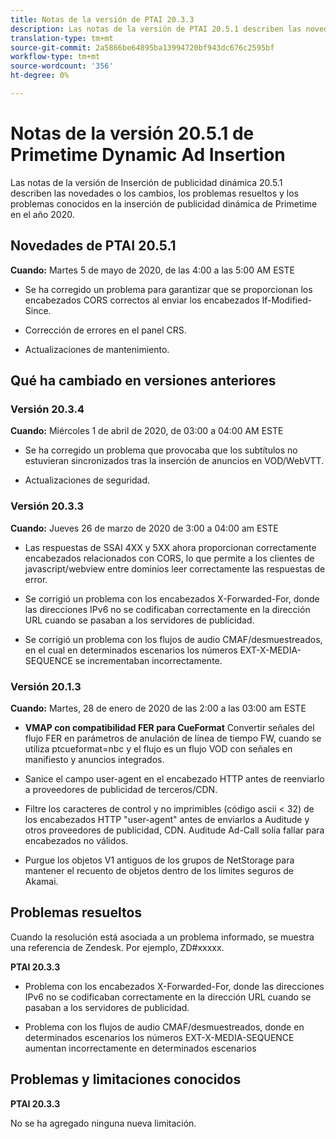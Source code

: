 ```yaml
---
title: Notas de la versión de PTAI 20.3.3
description: Las notas de la versión de PTAI 20.5.1 describen las novedades o los cambios que se han producido en la inserción de publicidad dinámica de Primetime en el año 2020.
translation-type: tm+mt
source-git-commit: 2a5866be64895ba13994720bf943dc676c2595bf
workflow-type: tm+mt
source-wordcount: '356'
ht-degree: 0%

---
```



# Notas de la versión 20.5.1 de Primetime Dynamic Ad Insertion

Las notas de la versión de Inserción de publicidad dinámica 20.5.1 describen las novedades o los cambios, los problemas resueltos y los problemas conocidos en la inserción de publicidad dinámica de Primetime en el año 2020.

## Novedades de PTAI 20.5.1

**Cuando:** Martes 5 de mayo de 2020, de las 4:00 a las 5:00 AM ESTE

* Se ha corregido un problema para garantizar que se proporcionan los encabezados CORS correctos al enviar los encabezados If-Modified-Since.

* Corrección de errores en el panel CRS.

* Actualizaciones de mantenimiento.

## Qué ha cambiado en versiones anteriores

### Versión 20.3.4

**Cuando:** Miércoles 1 de abril de 2020, de 03:00 a 04:00 AM ESTE

* Se ha corregido un problema que provocaba que los subtítulos no estuvieran sincronizados tras la inserción de anuncios en VOD/WebVTT.

* Actualizaciones de seguridad.

### Versión 20.3.3

**Cuando:** Jueves 26 de marzo de 2020 de 3:00 a 04:00 am ESTE

* Las respuestas de SSAI 4XX y 5XX ahora proporcionan correctamente encabezados relacionados con CORS, lo que permite a los clientes de javascript/webview entre dominios leer correctamente las respuestas de error.

* Se corrigió un problema con los encabezados X-Forwarded-For, donde las direcciones IPv6 no se codificaban correctamente en la dirección URL cuando se pasaban a los servidores de publicidad.

* Se corrigió un problema con los flujos de audio CMAF/desmuestreados, en el cual en determinados escenarios los números EXT-X-MEDIA-SEQUENCE se incrementaban incorrectamente.

### Versión 20.1.3

**Cuando:** Martes, 28 de enero de 2020 de las 2:00 a las 03:00 am ESTE

* **VMAP con compatibilidad FER para CueFormat** Convertir señales del flujo FER en parámetros de anulación de línea de tiempo FW, cuando se utiliza ptcueformat=nbc y el flujo es un flujo VOD con señales en manifiesto y anuncios integrados.

* Sanice el campo user-agent en el encabezado HTTP antes de reenviarlo a proveedores de publicidad de terceros/CDN.

* Filtre los caracteres de control y no imprimibles (código ascii &lt; 32) de los encabezados HTTP &quot;user-agent&quot; antes de enviarlos a Auditude y otros proveedores de publicidad, CDN. Auditude Ad-Call solía fallar para encabezados no válidos.

* Purgue los objetos V1 antiguos de los grupos de NetStorage para mantener el recuento de objetos dentro de los límites seguros de Akamai.

## Problemas resueltos

Cuando la resolución está asociada a un problema informado, se muestra una referencia de Zendesk. Por ejemplo, ZD#xxxxx.

**PTAI 20.3.3**

* Problema con los encabezados X-Forwarded-For, donde las direcciones IPv6 no se codificaban correctamente en la dirección URL cuando se pasaban a los servidores de publicidad.

* Problema con los flujos de audio CMAF/desmuestreados, donde en determinados escenarios los números EXT-X-MEDIA-SEQUENCE aumentan incorrectamente en determinados escenarios

## Problemas y limitaciones conocidos

**PTAI 20.3.3**

No se ha agregado ninguna nueva limitación.
